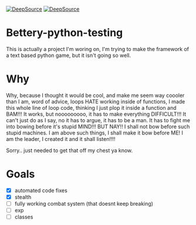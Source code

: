 [![DeepSource](https://deepsource.io/gh/Dragonlord1005/Bettery-python-testing.svg/?label=active+issues&show_trend=true)](https://deepsource.io/gh/Dragonlord1005/Bettery-python-testing/?ref=repository-badge)
[![DeepSource](https://deepsource.io/gh/Dragonlord1005/Bettery-python-testing.svg/?label=resolved+issues&show_trend=true)](https://deepsource.io/gh/Dragonlord1005/Bettery-python-testing/?ref=repository-badge)
# Bettery-python-testing
  This is actually a project I'm woring on, I'm trying to make the framework of a text based python game, but it isn't going so well.
# Why
  Why, because I thought it would be cool, and make me seem way coooler than I am, word of advice, loops HATE working inside of functions, I made this whole line of loop code, thinking I just plop it inside a function and BAM!!! It works, but nooooooooo, it has to make everything DIFFICULT!!! It can't just do as I say, no it has to argue, it has to be a man. It has to fight me into bowing before it's stupid MIND!!! BUT NAY!! I shall not bow before such stupid machines. I am above such things, I shall make it bow before ME! I am the leader, I created it and it shall listen!!!!
  
  Sorry.. just needed to get that off my chest ya know.

# Goals
- [x] automated code fixes
- [x] stealth
- [ ] fully working combat system (that doesnt keep breaking)
- [ ] exp
- [ ] classes
